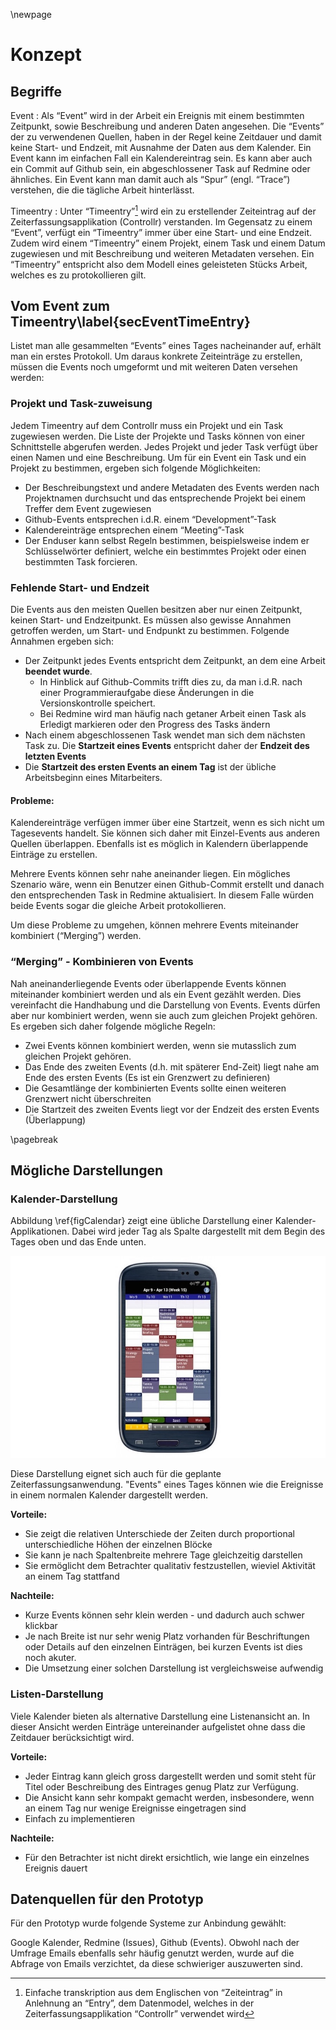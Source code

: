 
\newpage

# Konzept

## Begriffe

Event
: 	Als “Event” wird in der Arbeit ein Ereignis mit einem bestimmten Zeitpunkt, sowie Beschreibung und anderen Daten angesehen. Die “Events” der zu verwendenen Quellen, haben in der Regel keine Zeitdauer und damit keine Start- und Endzeit, mit Ausnahme der Daten aus dem Kalender.
	Ein Event kann im einfachen Fall ein Kalendereintrag sein. Es kann aber auch ein Commit auf Github sein, ein abgeschlossener Task auf Redmine oder ähnliches. Ein Event kann man damit auch als “Spur” (engl. “Trace”) verstehen, die die tägliche Arbeit hinterlässt.

Timeentry
:	Unter “Timeentry”[^fnTimeEntry] wird ein zu erstellender Zeiteintrag auf der Zeiterfassungsapplikation (Controllr) verstanden. Im Gegensatz zu einem “Event”, verfügt ein “Timeentry” immer über eine Start- und eine Endzeit. Zudem wird einem “Timeentry” einem Projekt, einem Task und einem Datum zugewiesen und mit Beschreibung und weiteren Metadaten versehen.
	Ein “Timeentry” entspricht also dem Modell eines geleisteten Stücks Arbeit, welches es zu protokollieren gilt.

[^fnTimeEntry]:	Einfache transkription aus dem Englischen von “Zeiteintrag” in Anlehnung an “Entry”, dem Datenmodel, welches in der Zeiterfassungsapplikation “Controllr” verwendet wird

## Vom Event zum Timeentry\label{secEventTimeEntry}

Listet man alle gesammelten “Events” eines Tages nacheinander auf, erhält man ein erstes Protokoll. Um daraus konkrete Zeiteinträge zu erstellen, müssen die Events noch umgeformt und mit weiteren Daten versehen werden:

### Projekt und Task-zuweisung

Jedem Timeentry auf dem Controllr muss ein Projekt und ein Task zugewiesen werden. Die Liste der Projekte und Tasks können von einer Schnittstelle abgerufen werden. Jedes Projekt und jeder Task verfügt über einen Namen und eine Beschreibung. Um für ein Event ein Task und ein Projekt zu bestimmen, ergeben sich folgende Möglichkeiten:

- Der Beschreibungstext und andere Metadaten des Events werden nach Projektnamen durchsucht und das entsprechende Projekt bei einem Treffer dem Event zugewiesen
- Github-Events entsprechen i.d.R. einem “Development”-Task
- Kalendereinträge entsprechen einem “Meeting”-Task
- Der Enduser kann selbst Regeln bestimmen, beispielsweise indem er Schlüsselwörter definiert, welche ein bestimmtes Projekt oder einen bestimmten Task forcieren.

### Fehlende Start- und Endzeit

Die Events aus den meisten Quellen besitzen aber nur einen Zeitpunkt, keinen Start- und Endzeitpunkt. Es müssen also gewisse Annahmen getroffen werden, um Start- und Endpunkt zu bestimmen. Folgende Annahmen ergeben sich:

- Der Zeitpunkt jedes Events entspricht dem Zeitpunkt, an dem eine Arbeit **beendet wurde**. 
	- In Hinblick auf Github-Commits trifft dies zu, da man i.d.R. nach einer Programmieraufgabe diese Änderungen in die Versionskontrolle speichert. 
	- Bei Redmine wird man häufig nach getaner Arbeit einen Task als Erledigt markieren oder den Progress des Tasks ändern
- Nach einem abgeschlossenen Task wendet man sich dem nächsten Task zu. Die **Startzeit eines Events** entspricht daher der **Endzeit des letzten Events**
- Die **Startzeit des ersten Events an einem Tag** ist der übliche Arbeitsbeginn eines Mitarbeiters.

#### Probleme:

Kalendereinträge verfügen immer über eine Startzeit, wenn es sich nicht um Tagesevents handelt. Sie können sich daher mit Einzel-Events aus anderen Quellen überlappen. Ebenfalls ist es möglich in Kalendern überlappende Einträge zu erstellen.

Mehrere Events können sehr nahe aneinander liegen. Ein mögliches Szenario wäre, wenn ein Benutzer einen Github-Commit erstellt und danach den entsprechenden Task in Redmine aktualisiert. In diesem Falle würden beide Events sogar die gleiche Arbeit protokollieren.

Um diese Probleme zu umgehen, können mehrere Events miteinander kombiniert (“Merging”) werden.

### “Merging” - Kombinieren von Events

Nah aneinanderliegende Events oder überlappende Events können miteinander kombiniert werden und als ein Event gezählt werden. Dies vereinfacht die Handhabung und die Darstellung von Events. Events dürfen aber nur kombiniert werden, wenn sie auch zum gleichen Projekt gehören. Es ergeben sich daher folgende mögliche Regeln:

- Zwei Events können kombiniert werden, wenn sie mutasslich zum gleichen Projekt gehören.
- Das Ende des zweiten Events (d.h. mit späterer End-Zeit) liegt nahe am Ende des ersten Events (Es ist ein Grenzwert zu definieren)
- Die Gesamtlänge der kombinierten Events sollte einen weiteren Grenzwert nicht überschreiten
- Die Startzeit des zweiten Events liegt vor der Endzeit des ersten Events (Überlappung)

\pagebreak

## Mögliche Darstellungen

### Kalender-Darstellung

Abbildung \ref{figCalendar} zeigt eine übliche Darstellung einer Kalender-Applikationen. Dabei wird jeder Tag als Spalte dargestellt mit dem Begin des Tages oben und das Ende unten.

![Beispiel Kalender Applikation\label{figCalendar}[@businessCalendar]](../img/calendar.jpg)


Diese Darstellung eignet sich auch für die geplante Zeiterfassungsanwendung. "Events" eines Tages können wie die Ereignisse in einem normalen Kalender dargestellt werden.

**Vorteile:**

- Sie zeigt die relativen Unterschiede der Zeiten durch proportional unterschiedliche Höhen der einzelnen Blöcke
- Sie kann je nach Spaltenbreite mehrere Tage gleichzeitig darstellen
- Sie ermöglicht dem Betrachter qualitativ festzustellen, wieviel Aktivität an einem Tag stattfand

**Nachteile:**

- Kurze Events können sehr klein werden - und dadurch auch schwer klickbar
- Je nach Breite ist nur sehr wenig Platz vorhanden für Beschriftungen oder Details auf den einzelnen Einträgen, bei kurzen Events ist dies noch akuter.
- Die Umsetzung einer solchen Darstellung ist vergleichsweise aufwendig


### Listen-Darstellung

Viele Kalender bieten als alternative Darstellung eine Listenansicht an. In dieser Ansicht werden Einträge untereinander aufgelistet ohne dass die Zeitdauer berücksichtigt wird. 

**Vorteile:**

- Jeder Eintrag kann gleich gross dargestellt werden und somit steht für Titel oder Beschreibung des Eintrages genug Platz zur Verfügung.
- Die Ansicht kann sehr kompakt gemacht werden, insbesondere, wenn an einem Tag nur wenige Ereignisse eingetragen sind
- Einfach zu implementieren

**Nachteile:**

- Für den Betrachter ist nicht direkt ersichtlich, wie lange ein einzelnes Ereignis dauert


## Datenquellen für den Prototyp

Für den Prototyp wurde folgende Systeme zur Anbindung gewählt:

Google Kalender, Redmine (Issues), Github (Events). Obwohl nach der Umfrage Emails ebenfalls sehr häufig genutzt werden, wurde auf die Abfrage von Emails verzichtet, da diese schwieriger auszuwerten sind.









